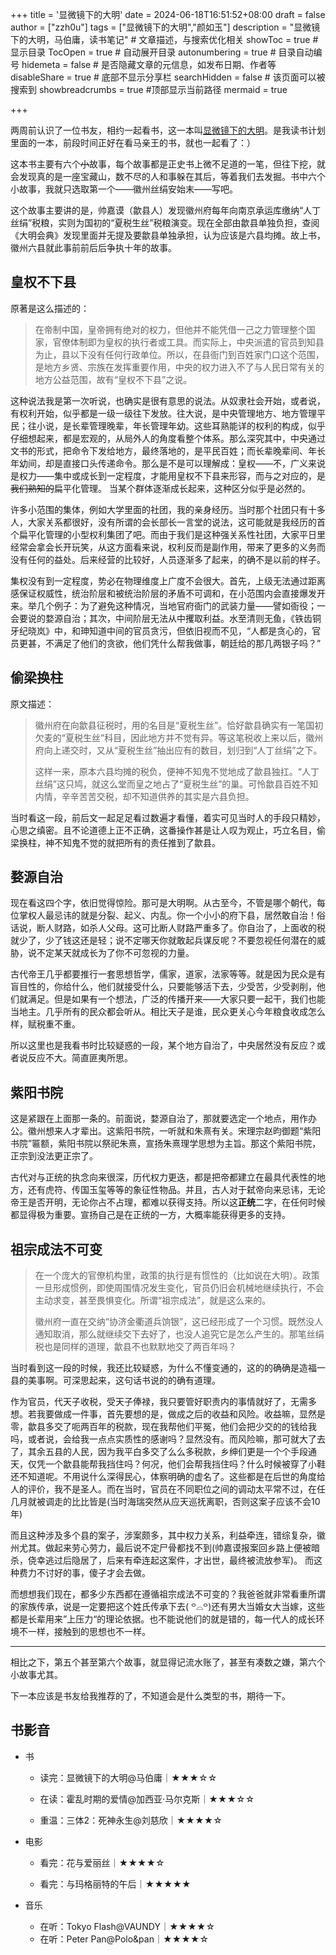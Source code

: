 +++
title = '显微镜下的大明'
date = 2024-06-18T16:51:52+08:00
draft = false
author = ["zzh0u"]
tags = ["显微镜下的大明","颜如玉"]
description = "显微镜下的大明，马伯庸，读书笔记" # 文章描述，与搜索优化相关
showToc = true # 显示目录
TocOpen = true # 自动展开目录
autonumbering = true # 目录自动编号
hidemeta = false # 是否隐藏文章的元信息，如发布日期、作者等
disableShare = true # 底部不显示分享栏
searchHidden = false # 该页面可以被搜索到
showbreadcrumbs = true #顶部显示当前路径
mermaid = true

+++

两周前认识了一位书友，相约一起看书，这一本叫[显微镜下的大明](https://book.douban.com/subject/30414743/)。是我读书计划里面的一本，前段时间正好在看马亲王的书，就也一起看了：）  

这本书主要有六个~~小~~故事，每个故事都是正史书上微不足道的一笔，但往下挖，就会发现真的是一座宝藏山，数不尽的人和事躲在其后，等着我们去发掘。书中六个小故事，我就只选取第一个——徽州丝绢安始末——写吧。  

这个故事主要讲的是，帅嘉谟（歙县人）发现徽州府每年向南京承运库缴纳“人丁丝绢”税粮，实则为国初的“夏税生丝”税粮演变。现在全部由歙县单独负担，查阅《大明会典》发现里面并无提及要歙县单独承担，认为应该是六县均摊。故上书，徽州六县就此事前前后后争执十年的故事。

## 皇权不下县

原著是这么描述的：

> 在帝制中国，皇帝拥有绝对的权力，但他并不能凭借一己之力管理整个国家，官僚体制即为皇权的执行者或工具。而实际上，中央派遣的官员到知县为止，县以下没有任何行政单位。所以，在县衙门到百姓家门口这个范围，是地方乡贤、宗族在发挥重要作用，中央的权力进入不了与人民日常有关的地方公益范围，故有“皇权不下县”之说。

这种说法我是第一次听说，也确实是很有意思的说法。从奴隶社会开始，或者说，有权利开始，似乎都是一级一级往下发放。往大说，是中央管理地方、地方管理平民；往小说，是长辈管理晚辈，年长管理年幼。这些耳熟能详的权利的构成，似乎仔细想起来，都是宏观的，从局外人的角度看整个体系。那么深究其中，中央通过文书的形式，把命令下发给地方，最终落地的，是平民百姓；而长辈晚辈间、年长年幼间，却是直接口头传递命令。那么是不是可以理解成：皇权——不，广义来说是权力——集中或成长到一定程度，才能用皇权不下县来形容，而与之对应的，是~~我们熟知的~~扁平化管理。  当某个群体逐渐成长起来，这种区分似乎是必然的。

许多小范围的集体，例如大学里面的社团，我的亲身经历。当时那个社团只有十多人，大家关系都很好，没有所谓的会长部长一言堂的说法，这可能就是我经历的首个扁平化管理的小型权利集团了吧。而由于我们是这种强关系性社团，大家平日里经常会拿会长开玩笑，从这方面看来说，权利反而是副作用，带来了更多的义务而没有任何的益处。后来经营的比较好，人员逐渐多了起来，的确不是以前的样子。  

集权没有到一定程度，势必在物理维度上广度不会很大。首先，上级无法通过距离感保证权威性，统治阶层和被统治阶层的矛盾不可调和，在小范围内会直接爆发开来。举几个例子：为了避免这种情况，当地官府衙门的武装力量——譬如衙役；一会要说的婺源自治；其次，中间阶层无法从中攫取利益。水至清则无鱼，《铁齿铜牙纪晓岚》中，和珅知道中间的官员贪污，但依旧视而不见，“人都是贪心的，官员更甚，不满足了他们的贪欲，他们凭什么帮我做事，朝廷给的那几两银子吗？”  

## 偷梁换柱

原文描述：

> 徽州府在向歙县征税时，用的名目是“夏税生丝”。恰好歙县确实有一笔国初欠麦的“夏税生丝”科目，因此地方并不觉有异。等这笔税收上来以后，徽州府向上递交时，又从“夏税生丝”抽出应有的数目，划归到“人丁丝绢”之下。
>
> 这样一来，原本六县均摊的税负，便神不知鬼不觉地成了歙县独扛。“人丁丝绢”这只鸠，就这么堂而皇之地占了“夏税生丝”的巢。可怜歙县百姓不知内情，辛辛苦苦交税，却不知道供养的其实是六县负担。

当时看这一段，前后文一起足足看过数遍才看懂，着实可见当时人的手段只精妙，心思之缜密。且不论道德上正不正确，这番操作甚是让人叹为观止，巧立名目，偷梁换柱，神不知鬼不觉的就把所有的责任推到了歙县。

## 婺源自治

现在看这四个字，依旧觉得惊险。那可是大明啊。从古至今，不管是哪个朝代，每位掌权人最忌讳的就是分裂、起义、内乱。你一个小小的府下县，居然敢自治！俗话说，断人财路，如杀人父母。这可比断人财路严重多了。你自治了，上面收的税就少了，少了钱这还是轻；说不定哪天你就敢起兵谋反呢？不要忽视任何潜在的威胁，说不定某天就成长为了你不可忽视的力量。  

古代帝王几乎都要推行一套思想哲学，儒家，道家，法家等等。就是因为民众是有盲目性的，你给什么，他们就接受什么，只要能够活下去，少受苦，少受剥削，他们就满足。但是如果有一个想法，广泛的传播开来——大家只要一起干，我们也能当地主。几乎所有的民众都会听从。相比天子是谁，民众更关心今年粮食收成怎么样，赋税重不重。  

所以这里也是我看书时比较疑惑的一段，某个地方自治了，中央居然没有反应？或者说反应不大。简直匪夷所思。

## 紫阳书院

这是紧跟在上面那一条的。前面说，婺源自治了，那就要选定一个地点，用作办公。徽州想来人才辈出。这紫阳书院，一听就和朱熹有关。宋理宗赵昀御题“紫阳书院”匾额，紫阳书院以祭祀朱熹，宣扬朱熹理学思想为主旨。那这个紫阳书院，正宗到没法更正宗了。  

古代对与正统的执念向来很深，历代权力更迭，都是把帝都建立在最具代表性的地方，还有虎符、传国玉玺等等的象征性物品。并且，古人对于弑帝向来忌讳，无论帝王是否开明，无论你占不占理，都难以获得支持。所以这**正统**二字，在任何时候都显得极为重要。宣扬自己是在正统的一方，大概率能获得更多的支持。

## 祖宗成法不可变

> 在一个庞大的官僚机构里，政策的执行是有惯性的（比如说在大明）。政策一旦形成惯例，即使周围情况发生变化，官员仍旧会机械地继续执行，不会主动求变，甚至畏惧变化。所谓“祖宗成法”，就是这么来的。
>
> 徽州府一直在交纳“协济金衢道兵饷银”，这已经形成了一个习惯。既然没人通知取消，那么就继续交下去好了，也没人追究它是怎么产生的。那笔丝绢税也是同样的道理，歙县不也默默地交了两百年吗？

当时看到这一段的时候，我还比较疑惑，为什么不懂变通的，这的的确确是造福一县的美事啊。可深思起来，这句话书说的的确有道理。  

作为官员，代天子收税，受天子俸禄，我只要管好职责内的事情就好了，无需多想。若我要做成一件事，首先要想的是，做成之后的收益和风险。收益嘛，显然是零，歙县多交了呃两百年的税款，现在我帮他们平冤，他们会把少交的的钱给我吗，或者说，会给我一点点实质性的感谢吗？显然没有。而风险嘛，那可就大了去了，其余五县的人民，因为我平白多交了么么多税款，乡绅们更是一个个手段通天，仅凭一个歙县能帮我挡住吗？何况，他们会帮我挡住吗？什么时候被穿了小鞋还不知道呢。不用说什么深得民心，体察明确的虚名了。这些都是在后世的角度给人的评价，我不是圣人。而在当时，官员在不同职位之间的调动太平常不过，在任几月就被调走的比比皆是(当时海瑞突然从应天巡抚离职，否则这案子应该不会10年)  

而且这种涉及多个县的案子，涉案颇多，其中权力关系，利益牵连，错综复杂，徽州尤其。做起来劳心劳力，最后说不定尸骨都找不到(帅嘉谟报案回乡路上便被暗杀，侥幸逃过后隐居了，后来有牵连起这案件，才出世，最终被流放参军)。  而这种费力不讨好的事，傻子才会去做。

而想想我们现在，都多少东西都在遵循祖宗成法不可变的？我爸爸就非常看重所谓的家族传承，说是一定要把这个姓氏传承下去( ꒪⌓꒪)还有男大当婚女大当嫁，这些都是长辈用来”上压力“的理论依据。也不能说他们的就是错的，每一代人的成长环境不一样，接触到的思想也不一样。  

---

相比之下，第五个甚至第六个故事，就显得记流水账了，甚至有凑数之嫌，第六个小故事尤其。

下一本应该是书友给我推荐的了，不知道会是什么类型的书，期待一下。

## 书影音

- 书

    - 读完：显微镜下的大明@马伯庸｜★★★☆☆

    - 在读：霍乱时期的爱情@加西亚·马尔克斯｜★★★☆☆
    - 重温：三体2：死神永生@刘慈欣｜★★★★☆

- 电影

    - 看完：花与爱丽丝｜★★★★☆

    - 看完：与玛格丽特的午后｜★★★★★

- 音乐
    - 在听：Tokyo Flash@VAUNDY｜★★★★☆
    - 在听：Peter Pan@Polo&pan｜★★★★☆
